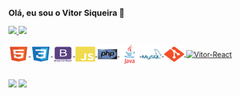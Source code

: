 ### Olá, eu sou o Vitor Siqueira 👋

<a href="https://github.com/siqueiravitor">
  <img height="160em" src="https://github-readme-stats-eight-theta.vercel.app/api?username=siqueiravitor&show_icons=true&include_all_commits=true&count_private=true&bg_color=45,102326,1a2737,03111e&text_color=01dfc2&icon_color=01dfc2&title_color=00a7d5"/>
  <img height="160em" src="https://github-readme-stats-eight-theta.vercel.app/api/top-langs/?username=siqueiravitor&layout=compact&langs_count=8&bg_color=45,102326,1a2737,03111e&text_color=01dfc2&icon_color=01dfc2&title_color=00a7d5"&/>
<div>
<div style="display: inline_block"><br>
  <img align="center" alt="Vitor-HTML" height="30" width="40" src="https://raw.githubusercontent.com/devicons/devicon/master/icons/html5/html5-original.svg">
  <img align="center" alt="Vitor-CSS" height="30" width="40" src="https://raw.githubusercontent.com/devicons/devicon/master/icons/css3/css3-original.svg">
  <img align="center" alt="Vitor-Bootstrap" height="30" width="40" src="https://raw.githubusercontent.com/devicons/devicon/master/icons/bootstrap/bootstrap-plain-wordmark.svg">
  <img align="center" alt="Vitor-Js" height="30" width="40" src="https://raw.githubusercontent.com/devicons/devicon/master/icons/javascript/javascript-plain.svg">
  <img align="center" alt="Vitor-PHP" height="40" width="40" src="https://raw.githubusercontent.com/devicons/devicon/master/icons/php/php-original.svg">
  <img align="center" alt="Vitor-Java" height="40" width="40" src="https://raw.githubusercontent.com/devicons/devicon/master/icons/java/java-original-wordmark.svg">
  <img align="center" alt="Vitor-MySQL" height="40" width="40" src="https://raw.githubusercontent.com/devicons/devicon/master/icons/mysql/mysql-plain-wordmark.svg">
  <img align="center" alt="Vitor-GIT" height="30" width="40" src="https://raw.githubusercontent.com/devicons/devicon/master/icons/git/git-original.svg">
  <img align="center" alt="Vitor-React" height="30" width="40" src="https://cdn.jsdelivr.net/gh/devicons/devicon/icons/react/react-original.svg">
</div>
  
  ##
  
  <div>
  <a href = "mailto: siqueiravitor@outlook.com.br" target="_blank"><img src="https://img.shields.io/badge/-outlook-%230077B5?style=for-the-badge&logo=microsoft-outlook&logoColor=white" target="_blank"></a>
  <a href="https://www.linkedin.com/in/vitor-alvarenga-36b16014a/" target="_blank"><img src="https://img.shields.io/badge/-LinkedIn-%230077B5?style=for-the-badge&logo=linkedin&logoColor=white" target="_blank"></a>
    
    
</div>
  

